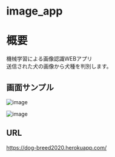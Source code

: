 # image_app

# 概要
機械学習による画像認識WEBアプリ</br>
送信された犬の画像から犬種を判別します。

## 画面サンプル
![image](https://github.com/kyosuke0602/image_app/blob/master/image.png)

![image](https://github.com/kyosuke0602/image_app/blob/master/image_2.png)


## URL
https://dog-breed2020.herokuapp.com/
